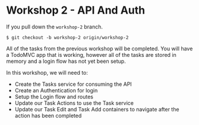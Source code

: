 # Workshop 2 - API And Auth

If you pull down the `workshop-2` branch.

```shell
$ git checkout -b workshop-2 origin/workshop-2
```

All of the tasks from the previous workshop will be completed. You will have a TodoMVC app that is working, however all of the tasks are stored in memory and a login flow has not yet been setup.

In this workshop, we will need to:

- Create the Tasks service for consuming the API
- Create an Authentication for login
- Setup the Login flow and routes
- Update our Task Actions to use the Task service
- Update our Task Edit and Task Add containers to navigate after the action has been completed
